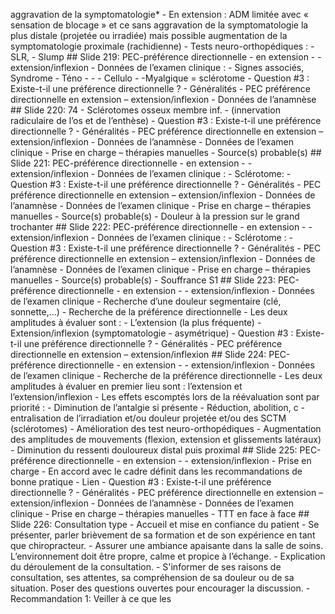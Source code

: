 aggravation de la symptomatologie* - En extension : ADM limitée avec « sensation de blocage » et ce sans aggravation de la symptomatologie la plus distale (projetée ou irradiée) mais possible augmentation de la symptomatologie proximale (rachidienne) - Tests neuro-orthopédiques : - SLR, - Slump ## Slide 219: PEC-préférence directionnelle - en extension - - extension/inflexion - Données de l’examen clinique : - Signes associés, Syndrome - Téno - - - Cellulo - -Myalgique = sclérotome - Question #3 : Existe-t-il une préférence directionnelle ? - Généralités - PEC préférence directionnelle en extension – extension/inflexion - Données de l’anamnèse ## Slide 220: 74 - Sclérotomes osseux membre inf. - (innervation radiculaire de l’os et de l’enthèse) - Question #3 : Existe-t-il une préférence directionnelle ? - Généralités - PEC préférence directionnelle en extension – extension/inflexion - Données de l’anamnèse - Données de l’examen clinique - Prise en charge – thérapies manuelles - Source(s) probable(s) ## Slide 221: PEC-préférence directionnelle - en extension - - extension/inflexion - Données de l’examen clinique : - Sclérotome: - Question #3 : Existe-t-il une préférence directionnelle ? - Généralités - PEC préférence directionnelle en extension – extension/inflexion - Données de l’anamnèse - Données de l’examen clinique - Prise en charge – thérapies manuelles - Source(s) probable(s) - Douleur à la pression sur le grand trochanter ## Slide 222: PEC-préférence directionnelle - en extension - - extension/inflexion - Données de l’examen clinique : - Sclérotome : - Question #3 : Existe-t-il une préférence directionnelle ? - Généralités - PEC préférence directionnelle en extension – extension/inflexion - Données de l’anamnèse - Données de l’examen clinique - Prise en charge – thérapies manuelles - Source(s) probable(s) - Souffrance S1 ## Slide 223: PEC-préférence directionnelle - en extension - - extension/inflexion - Données de l’examen clinique - Recherche d’une douleur segmentaire (clé, sonnette,…) - Recherche de la préférence directionnelle - Les deux amplitudes à évaluer sont : - L’extension (la plus fréquente) - Extension/inflexion (symptomatologie - asymétrique) - Question #3 : Existe-t-il une préférence directionnelle ? - Généralités - PEC préférence directionnelle en extension – extension/inflexion ## Slide 224: PEC-préférence directionnelle - en extension - - extension/inflexion - Données de l’examen clinique - Recherche de la préférence directionnelle - Les deux amplitudes à évaluer en premier lieu sont : l’extension et l’extension/inflexion - Les effets escomptés lors de la réévaluation sont par priorité : - Diminution de l’antalgie si présente - Réduction, abolition, c - entralisation de l’irradiation et/ou douleur projetée et/ou des SCTM (sclérotomes) - Amélioration des test neuro-orthopédiques - Augmentation des amplitudes de mouvements (flexion, extension et glissements latéraux) - Diminution du ressenti douloureux distal puis proximal ## Slide 225: PEC-préférence directionnelle - en extension - - extension/inflexion - Prise en charge - En accord avec le cadre définit dans les recommandations de bonne pratique - Lien - Question #3 : Existe-t-il une préférence directionnelle ? - Généralités - PEC préférence directionnelle en extension – extension/inflexion - Données de l’anamnèse - Données de l’examen clinique - Prise en charge – thérapies manuelles - TTT en face à face ## Slide 226: Consultation type - Accueil et mise en confiance du patient - Se présenter, parler brièvement de sa formation et de son expérience en tant que chiropracteur. - Assurer une ambiance apaisante dans la salle de soins. L’environnement doit être propre, calme et propice à l’échange. - Explication du déroulement de la consultation. - S'informer de ses raisons de consultation, ses attentes, sa compréhension de sa douleur ou de sa situation. Poser des questions ouvertes pour encourager la discussion. - Recommandation 1: Veiller à ce que les